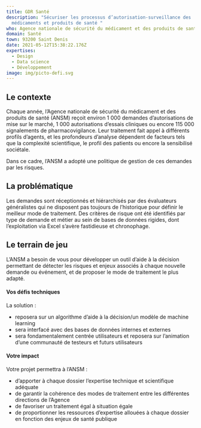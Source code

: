 ```yaml
---
title: GDR Santé
description: "Sécuriser les processus d’autorisation-surveillance des
  médicaments et produits de santé "
who: Agence nationale de sécurité du médicament et des produits de santé
domain: Santé
town: 93200 Saint Denis
date: 2021-05-12T15:38:22.176Z
expertises:
  - Design
  - Data science
  - Développement
image: img/picto-defi.svg
---
```

## Le contexte
Chaque année, l’Agence nationale de sécurité du médicament et des produits de santé (ANSM) reçoit environ 1 000 demandes d’autorisations de mise sur le marché, 1 000 autorisations d’essais cliniques ou encore 115 000 signalements de pharmacovigilance. Leur traitement fait appel à différents profils d’agents, et les profondeurs d’analyse dépendent de facteurs tels que la complexité scientifique, le profil des patients ou encore la sensibilisé sociétale. 

Dans ce cadre, l’ANSM a adopté une politique de gestion de ces demandes par les risques. 

## La problématique
Les demandes sont réceptionnés et hiérarchisés par des évaluateurs généralistes qui ne disposent pas toujours de l’historique pour définir le meilleur mode de traitement. Des critères de risque ont été identifiés par type de demande et métier au sein de bases de données rigides, dont l’exploitation via Excel s’avère fastidieuse et chronophage.  

## Le terrain de jeu 
L’ANSM a besoin de vous pour développer un outil d’aide à la décision permettant de détecter les risques et enjeux associés à chaque nouvelle demande ou événement, et de proposer le mode de traitement le plus adapté.

#### Vos défis techniques 
La solution : 
* reposera sur un algorithme d’aide à la décision/un modèle de machine learning 
* sera interfacé avec des bases de données internes et externes 
* sera fondamentalement centrée utilisateurs et reposera sur l’animation d’une communauté de testeurs et futurs utilisateurs
 
#### Votre impact 
Votre projet permettra à l’ANSM : 
* d’apporter à chaque dossier l’expertise technique et scientifique adéquate
* de garantir la cohérence des modes de traitement entre les différentes directions de l’Agence
* de favoriser un traitement égal à situation égale 
* de proportionner les ressources d’expertise allouées à chaque dossier en fonction des enjeux de santé publique
